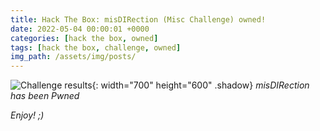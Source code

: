 ```yaml
---
title: Hack The Box: misDIRection (Misc Challenge) owned!
date: 2022-05-04 00:00:01 +0000
categories: [hack the box, owned]
tags: [hack the box, challenge, owned]
img_path: /assets/img/posts/
---
```


![Challenge results](owned-misdirection.png){: width="700" height="600" .shadow}
_misDIRection has been Pwned_

_Enjoy! ;)_
